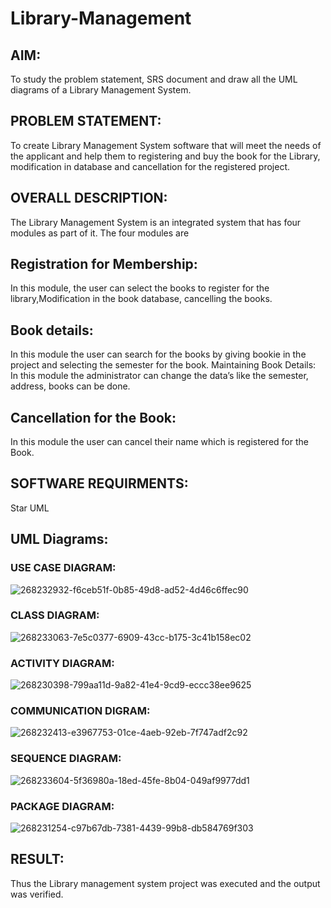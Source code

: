 # Library-Management
## AIM:
To study the problem statement, SRS document and draw all the UML diagrams of a Library Management System.
## PROBLEM STATEMENT:
To create Library Management System software that will meet the needs of the applicant
and help them to registering and buy the book for the Library, modification in database and
cancellation for the registered project.
## OVERALL DESCRIPTION:
The Library Management System is an integrated system that has four modules as part of
it. The four modules are
## Registration for Membership:
In this module, the user can select the books to register for the library,Modification in the book
database, cancelling the books.
## Book details:
In this module the user can search for the books by giving bookie in the project and selecting
the semester for the book.
Maintaining Book Details:
In this module the administrator can change the data’s like the semester, address, books can be
done.
## Cancellation for the Book:
In this module the user can cancel their name which is registered for the Book.
## SOFTWARE REQUIRMENTS:
Star UML
## UML Diagrams:
### USE CASE DIAGRAM:
![268232932-f6ceb51f-0b85-49d8-ad52-4d46c6ffec90](https://github.com/Jeevithha/Library-Management/assets/123623197/c071d5c2-6eac-4e7b-ab6e-af7733718542)
### CLASS DIAGRAM:
![268233063-7e5c0377-6909-43cc-b175-3c41b158ec02](https://github.com/Jeevithha/Library-Management/assets/123623197/af8ce5a9-a3a3-498b-a867-f5217eee32e9)
### ACTIVITY DIAGRAM:
![268230398-799aa11d-9a82-41e4-9cd9-eccc38ee9625](https://github.com/Jeevithha/Library-Management/assets/123623197/68956c4d-7400-483b-ac42-59887da6e808)
### COMMUNICATION DIGRAM:
![268232413-e3967753-01ce-4aeb-92eb-7f747adf2c92](https://github.com/Jeevithha/Library-Management/assets/123623197/dd11dc51-92a7-4e2f-872c-068fba8471eb)
### SEQUENCE DIAGRAM:
![268233604-5f36980a-18ed-45fe-8b04-049af9977dd1](https://github.com/Jeevithha/Library-Management/assets/123623197/004977b0-4796-4371-8bd8-099619511459)
### PACKAGE DIAGRAM:
![268231254-c97b67db-7381-4439-99b8-db584769f303](https://github.com/Jeevithha/Library-Management/assets/123623197/e2717e5b-69ef-431c-b78b-399ca4889eaf)

## RESULT:
Thus the Library management system project was executed and the output was verified.
